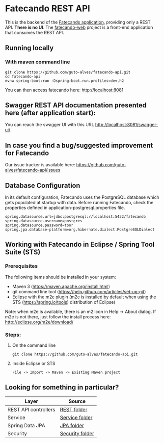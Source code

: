 # Fatecando REST API

This is the backend of the [Fatecando application](https://github.com/guto-alves/fatecando), providing only a REST API. <b>There is no UI</b>. The [fatecando-web](https://github.com/guto-alves/fatecando) project is a front-end application that consumes the REST API.

## Running locally
### With maven command line
```
git clone https://github.com/guto-alves/fatecando-api.git
cd fatecando-api
mvnw spring-boot:run -Dspring-boot.run.profiles=dev,h2
```

You can then access fatecando here: [http://localhost:8081](http://localhost:8081)

## Swagger REST API documentation presented here (after application start):
You can reach the swagger UI with this URL [http://localhost:8081/swagger-ui/](http://localhost:8081/swagger-ui/)

## In case you find a bug/suggested improvement for Fatecando
Our issue tracker is available here: https://github.com/guto-alves/fatecando-api/issues


## Database Configuration
In its default configuration, Fatecando uses the PostgreSQL database which gets populated at startup with data. 
Before running Fatecando, check the properties defined in application-postgresql.properties file.

```
spring.datasource.url=jdbc:postgresql://localhost:5432/fatecando
spring.datasource.username=postgres
spring.datasource.password=toor
spring.jpa.database-platform=org.hibernate.dialect.PostgreSQLDialect
```

## Working with Fatecando in Eclipse / Spring Tool Suite (STS)

### Prerequisites
The following items should be installed in your system:

 - Maven 3 (https://maven.apache.org/install.html)
 - git command line tool (https://help.github.com/articles/set-up-git)
 - Eclipse with the m2e plugin (m2e is installed by default when using the STS (https://spring.io/tools) distribution of Eclipse)

Note: when m2e is available, there is an m2 icon in Help -> About dialog. If m2e is not there, just follow the install process here: http://eclipse.org/m2e/download/

### Steps:

1) On the command line
    ```
    git clone https://github.com/guto-alves/fatecando-api.git
    ```
2) Inside Eclipse or STS
    ```
    File -> Import -> Maven -> Existing Maven project
    ```

## Looking for something in particular?

| Layer | Source |
|--|--|
| REST API controllers | [REST folder](/src/main/java/com/gutotech/fatecandoapi/rest) |
| Service | [Service folder](/src/main/java/com/gutotech/fatecandoapi/service) |
| Spring Data JPA | [JPA folder](/src/main/java/com/gutotech/fatecandoapi/repository) |
| Security | [Security folder](/src/main/java/com/gutotech/fatecandoapi/security) |
